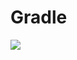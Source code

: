 # Gradle
[![](https://jitpack.io/v/zj565061763/webview.svg)](https://jitpack.io/#zj565061763/webview)